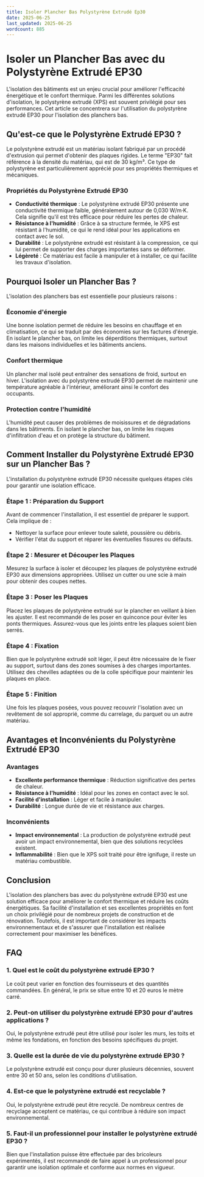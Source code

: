 ```yaml
---
title: Isoler Plancher Bas Polystyrène Extrudé Ep30
date: 2025-06-25
last_updated: 2025-06-25
wordcount: 885
---
```


# Isoler un Plancher Bas avec du Polystyrène Extrudé EP30

L'isolation des bâtiments est un enjeu crucial pour améliorer l'efficacité énergétique et le confort thermique. Parmi les différentes solutions d'isolation, le polystyrène extrudé (XPS) est souvent privilégié pour ses performances. Cet article se concentrera sur l'utilisation du polystyrène extrudé EP30 pour l'isolation des planchers bas.

## Qu'est-ce que le Polystyrène Extrudé EP30 ?

Le polystyrène extrudé est un matériau isolant fabriqué par un procédé d'extrusion qui permet d'obtenir des plaques rigides. Le terme "EP30" fait référence à la densité du matériau, qui est de 30 kg/m³. Ce type de polystyrène est particulièrement apprécié pour ses propriétés thermiques et mécaniques.

### Propriétés du Polystyrène Extrudé EP30

- **Conductivité thermique** : Le polystyrène extrudé EP30 présente une conductivité thermique faible, généralement autour de 0,030 W/m·K. Cela signifie qu'il est très efficace pour réduire les pertes de chaleur.
- **Résistance à l'humidité** : Grâce à sa structure fermée, le XPS est résistant à l'humidité, ce qui le rend idéal pour les applications en contact avec le sol.
- **Durabilité** : Le polystyrène extrudé est résistant à la compression, ce qui lui permet de supporter des charges importantes sans se déformer.
- **Légèreté** : Ce matériau est facile à manipuler et à installer, ce qui facilite les travaux d'isolation.

## Pourquoi Isoler un Plancher Bas ?

L'isolation des planchers bas est essentielle pour plusieurs raisons :

### Économie d'énergie

Une bonne isolation permet de réduire les besoins en chauffage et en climatisation, ce qui se traduit par des économies sur les factures d'énergie. En isolant le plancher bas, on limite les déperditions thermiques, surtout dans les maisons individuelles et les bâtiments anciens.

### Confort thermique

Un plancher mal isolé peut entraîner des sensations de froid, surtout en hiver. L'isolation avec du polystyrène extrudé EP30 permet de maintenir une température agréable à l'intérieur, améliorant ainsi le confort des occupants.

### Protection contre l'humidité

L'humidité peut causer des problèmes de moisissures et de dégradations dans les bâtiments. En isolant le plancher bas, on limite les risques d'infiltration d'eau et on protège la structure du bâtiment.

## Comment Installer du Polystyrène Extrudé EP30 sur un Plancher Bas ?

L'installation du polystyrène extrudé EP30 nécessite quelques étapes clés pour garantir une isolation efficace.

### Étape 1 : Préparation du Support

Avant de commencer l'installation, il est essentiel de préparer le support. Cela implique de :

- Nettoyer la surface pour enlever toute saleté, poussière ou débris.
- Vérifier l'état du support et réparer les éventuelles fissures ou défauts.

### Étape 2 : Mesurer et Découper les Plaques

Mesurez la surface à isoler et découpez les plaques de polystyrène extrudé EP30 aux dimensions appropriées. Utilisez un cutter ou une scie à main pour obtenir des coupes nettes.

### Étape 3 : Poser les Plaques

Placez les plaques de polystyrène extrudé sur le plancher en veillant à bien les ajuster. Il est recommandé de les poser en quinconce pour éviter les ponts thermiques. Assurez-vous que les joints entre les plaques soient bien serrés.

### Étape 4 : Fixation

Bien que le polystyrène extrudé soit léger, il peut être nécessaire de le fixer au support, surtout dans des zones soumises à des charges importantes. Utilisez des chevilles adaptées ou de la colle spécifique pour maintenir les plaques en place.

### Étape 5 : Finition

Une fois les plaques posées, vous pouvez recouvrir l'isolation avec un revêtement de sol approprié, comme du carrelage, du parquet ou un autre matériau.

## Avantages et Inconvénients du Polystyrène Extrudé EP30

### Avantages

- **Excellente performance thermique** : Réduction significative des pertes de chaleur.
- **Résistance à l'humidité** : Idéal pour les zones en contact avec le sol.
- **Facilité d'installation** : Léger et facile à manipuler.
- **Durabilité** : Longue durée de vie et résistance aux charges.

### Inconvénients

- **Impact environnemental** : La production de polystyrène extrudé peut avoir un impact environnemental, bien que des solutions recyclées existent.
- **Inflammabilité** : Bien que le XPS soit traité pour être ignifuge, il reste un matériau combustible.

## Conclusion

L'isolation des planchers bas avec du polystyrène extrudé EP30 est une solution efficace pour améliorer le confort thermique et réduire les coûts énergétiques. Sa facilité d'installation et ses excellentes propriétés en font un choix privilégié pour de nombreux projets de construction et de rénovation. Toutefois, il est important de considérer les impacts environnementaux et de s'assurer que l'installation est réalisée correctement pour maximiser les bénéfices.

## FAQ

### 1. Quel est le coût du polystyrène extrudé EP30 ?

Le coût peut varier en fonction des fournisseurs et des quantités commandées. En général, le prix se situe entre 10 et 20 euros le mètre carré.

### 2. Peut-on utiliser du polystyrène extrudé EP30 pour d'autres applications ?

Oui, le polystyrène extrudé peut être utilisé pour isoler les murs, les toits et même les fondations, en fonction des besoins spécifiques du projet.

### 3. Quelle est la durée de vie du polystyrène extrudé EP30 ?

Le polystyrène extrudé est conçu pour durer plusieurs décennies, souvent entre 30 et 50 ans, selon les conditions d'utilisation.

### 4. Est-ce que le polystyrène extrudé est recyclable ?

Oui, le polystyrène extrudé peut être recyclé. De nombreux centres de recyclage acceptent ce matériau, ce qui contribue à réduire son impact environnemental.

### 5. Faut-il un professionnel pour installer le polystyrène extrudé EP30 ?

Bien que l'installation puisse être effectuée par des bricoleurs expérimentés, il est recommandé de faire appel à un professionnel pour garantir une isolation optimale et conforme aux normes en vigueur.